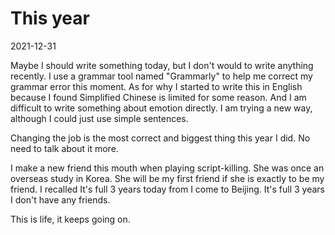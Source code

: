 # This year

2021-12-31

Maybe I should write something today, but I don't would to write anything recently. I use a grammar tool named "Grammarly" to help me correct my grammar error this moment. As for why I started to write this in English because I found Simplified Chinese is limited for some reason. And I am difficult to write something about emotion directly. I am trying a new way, although I could just use simple sentences.

Changing the job is the most correct and biggest thing this year I did. No need to talk about it more.

I make a new friend this mouth when playing script-killing. She was once an overseas study in Korea. She will be my first friend if she is exactly to be my friend. I recalled It's full 3 years today from I come to Beijing. It's full 3 years I don't have any friends.
 
This is life, it keeps going on.
